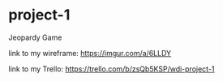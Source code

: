 # project-1
Jeopardy Game


link to my wireframe: https://imgur.com/a/6LLDY

link to my Trello:
https://trello.com/b/zsQb5KSP/wdi-project-1
